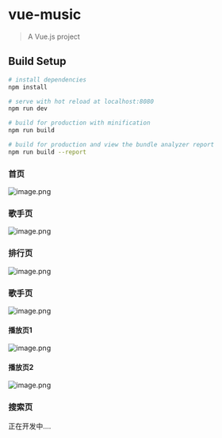 # vue-music

> A Vue.js project

## Build Setup

``` bash
# install dependencies
npm install

# serve with hot reload at localhost:8080
npm run dev

# build for production with minification
npm run build

# build for production and view the bundle analyzer report
npm run build --report
```
### 首页
![image.png](http://upload-images.jianshu.io/upload_images/3977426-0881b1ed81dfac92.png?imageMogr2/auto-orient/strip%7CimageView2/2/w/1240)

### 歌手页
![image.png](http://upload-images.jianshu.io/upload_images/3977426-9be7ec699e09e0f0.png?imageMogr2/auto-orient/strip%7CimageView2/2/w/1240)

### 排行页
![image.png](http://upload-images.jianshu.io/upload_images/3977426-c83efc3e5411134d.png?imageMogr2/auto-orient/strip%7CimageView2/2/w/1240)


### 歌手页
![image.png](http://upload-images.jianshu.io/upload_images/3977426-bf82311acd6a8f70.png?imageMogr2/auto-orient/strip%7CimageView2/2/w/1240)
#### 播放页1
![image.png](http://upload-images.jianshu.io/upload_images/3977426-c2fe583af5193ab8.png?imageMogr2/auto-orient/strip%7CimageView2/2/w/1240)
#### 播放页2
![image.png](http://upload-images.jianshu.io/upload_images/3977426-e7669540479f0b28.png?imageMogr2/auto-orient/strip%7CimageView2/2/w/1240)

### 搜索页
正在开发中....
